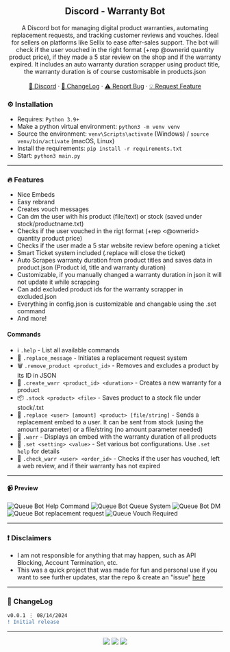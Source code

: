 <div align="center">
 
  <h2 align="center">Discord - Warranty Bot</h2>
  <p align="center">
A Discord bot for managing digital product warranties, automating replacement requests, and tracking customer reviews and vouches. Ideal for sellers on platforms like Sellix to ease after-sales support. The bot will check if the user vouched in the right format (+rep @ownerid quantity product price), if they made a 5 star review on the shop and if the warranty expired. It includes an auto warranty duration scrapper using product title, the warranty duration is of course customisable in products.json
    <br />
    <br />
    <a href="https://discord.cyberious.xyz">💬 Discord</a>
    ·
    <a href="https://github.com/sexfrance/Warranty-Bot#-changelog">📜 ChangeLog</a>
    ·
    <a href="https://github.com/sexfrance/Warranty-Bot/issues">⚠️ Report Bug</a>
    ·
    <a href="https://github.com/sexfrance/Warranty-Bot/issues">💡 Request Feature</a>
  </p>
</div>

### ⚙️ Installation

- Requires: `Python 3.9+`
- Make a python virtual environment: `python3 -m venv venv`
- Source the environment: `venv\Scripts\activate` (Windows) / `source venv/bin/activate` (macOS, Linux)
- Install the requirements: `pip install -r requirements.txt`
- Start: `python3 main.py`

---

### 🔥 Features
- Nice Embeds
- Easy rebrand
- Creates vouch messages
- Can dm the user with his product (file/text) or stock (saved under stock/productname.txt)
- Checks if the user vouched in the rigt format (+rep <@ownerid> quantity product price)
- Checks if the user made a 5 star website review before opening a ticket
- Smart Ticket system included (.replace will close the ticket)
- Auto Scrapes warranty duration from product titles and saves data in product.json (Product id, title and warranty duration)
- Customizable, if you manually changed a warranty duration in json it will not update it while scrapping
- Can add excluded product ids for the warranty scrapper in excluded.json
- Everything in config.json is customizable and changable using the .set command
- And more!

#### Commands
-  ℹ️  `.help` - List all available commands
- 📨 `.replace_message` - Initiates a replacement request system
- 🗑️ `.remove_product <product_id>` - Removes and excludes a product by its ID in JSON 
- 🔑 `.create_warr <product_id> <duration>` - Creates a new warranty for a product
- 📦 `.stock <product> <file>` - Saves product to a stock file under stock/<product>.txt
- 🔄 `.replace <user> [amount] <product> [file/string]` - Sends a replacement embed to a user. It can be sent from stock (using the amount parameter) or a file/string (no amount parameter needed)
- 🧹 `.warr` - Displays an embed with the warranty duration of all products
- 🔧 `.set <setting> <value>` - Set various bot configurations. Use `.set help` for details
- 🔎 `.check_warr <user> <order_id>` - Checks if the user has vouched, left a web review, and if their warranty has not expired
---
#### 📹 Preview

![Queue Bot Help Command](https://i.imgur.com/51wmu0Q.png) ![Queue Bot Queue System](https://i.imgur.com/Jlq3c8r.png) ![Queue Bot DM](https://i.imgur.com/f04pX21.png) ![Queue Bot replacement request](https://i.imgur.com/F5uEeS2.png) ![Queue Vouch Required](https://i.imgur.com/0FYG7wh.png)

---
### ❗ Disclaimers

- I am not responsible for anything that may happen, such as API Blocking, Account Termination, etc.
- This was a quick project that was made for fun and personal use if you want to see further updates, star the repo & create an "issue" [here](https://github.com/sexfrance/Warranty-Bot/issues/)

---

### 📜 ChangeLog

```diff
v0.0.1 ⋮ 08/14/2024
! Initial release
```

---

<p align="center">
  <img src="https://img.shields.io/github/license/sexfrance/Warranty-Bot.svg?style=for-the-badge&labelColor=black&color=f429ff&logo=IOTA"/>
  <img src="https://img.shields.io/github/stars/sexfrance/Warranty-Bot.svg?style=for-the-badge&labelColor=black&color=f429ff&logo=IOTA"/>
  <img src="https://img.shields.io/github/languages/top/sexfrance/Warranty-Bot.svg?style=for-the-badge&labelColor=black&color=f429ff&logo=python"/>
</p>
